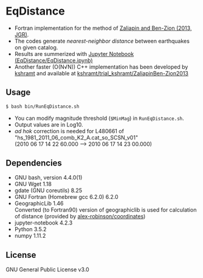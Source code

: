 # EqDistance

- Fortran implementation for the method of [Zaliapin and Ben-Zion (2013, JGR)](http://doi.org/10.1002/jgrb.50179).
- The codes generate *nearest-neighbor distance* between earthquakes on given catalog.
- Results are summerized with [Jupyter Notebook (EqDistance/EqDistance.ipynb)](https://github.com/rokuwaki/EqDistance/blob/master/EqDistance.ipynb)
- Another faster (O(N√N)) C++ implementation has been developed by [kshramt](https://github.com/kshramt) and available at [kshramt/trial_kshramt/ZaliapinBen-Zion2013](https://github.com/kshramt/trial_kshramt/tree/master/ZaliapinBen-Zion2013)

## Usage

```bash
$ bash bin/RunEqDistance.sh
```

- You can modify magnitude threshold (`$MinMag`) in `RunEqDistance.sh`.  
- Output values are in Log10.
- *ad hok* correction is needed for L480661 of "hs_1981_2011_06_comb_K2_A.cat_so_SCSN_v01"   
  (2010 06 17 14 22 60.000 --> 2010 06 17 14 23 00.000)

## Dependencies
- GNU bash, version 4.4.0(1)
- GNU Wget 1.18
- gdate (GNU coreutils) 8.25
- GNU Fortran (Homebrew gcc 6.2.0) 6.2.0
- GeographicLib 1.46  
  Converted (to Fortran90) version of geographiclib is used for calculation of distance (provided by [alex-robinson/coordinates](https://github.com/alex-robinson/coordinates))
- jupyter-notebook 4.2.3
- Python 3.5.2
- numpy 1.11.2

## License
GNU General Public License v3.0
